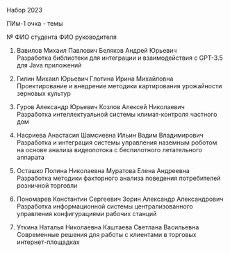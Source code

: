 Набор 2023

ПИм-1 очка - темы

№  ФИО студента                     ФИО руководителя  

1. Вавилов Михаил Павлович          Беляков Андрей Юрьевич  
Разработка библиотеки для интеграции и взаимодействия с GPT-3.5 для Java приложений  

2. Гилин Михаил Юрьевич             Глотина Ирина Михайловна  
Проектирование и внедрение методики картирования урожайности зерновых культур  

3. Гуров Александр Юрьевич          Козлов Алексей Николаевич  
Разработка интеллектуальной системы климат-контроля частного дом  

4. Насриева Анастасия Шамсиевна     Ильин Вадим Владимирович  
Разработка и интеграция системы управления наземным роботом на основе анализа видеопотока с беспилотного летательного аппарата  

5. Осташко Полина Николаевна        Муратова Елена Андреевна  
Разработка методики факторного анализа поведения потребителей розничной торговли  

6. Пономарев Константин Сергеевич   Зорин Александр Александрович  
Разработка информационной системы централизованного управления конфигурациями рабочих станций  

7. Уткина Наталья Николаевна        Каштаева Светлана Васильевна  
Современные решения для работы с клиентами в торговых интернет-площадках  
